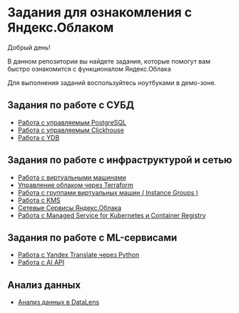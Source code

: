 # Задания для ознакомления с Яндекс.Облаком

Добрый день!

В данном репозитории вы найдете задания, которые помогут вам быстро ознакомится с функционалом Яндекс.Облака

Для выполнения заданий воспользуйтесь ноутбуками в демо-зоне.

## Задания по работе с СУБД
* [Работа с управляемым  PostgreSQL](postgresql/)
* [Работа с управляемым  Clickhouse](clickhouse/)
* [Работа с YDB](ydb/)
## Задания по работе с инфраструктурой и сетью
* [Работа с виртуальными машинами](compute-instances/)
* [Управление облаком через Terraform](terraform/)
* [Работа с группами виртуальных машин ( Instance Groups )](instance-groups/)
* [Работа с KMS](kms/)
* [Сетевые Сервисы Яндекс.Облака](vpc/)
* [Работа с Managed Service for Kubernetes и Container Registry](k8s/)
## Задания по работе с ML-сервисами
* [Работа с Yandex Translate через Python](translate-python/)
* [Работа с AI API](aiapi/)
## Анализ данных 
* [Анализ данных в DataLens](datalens/)
